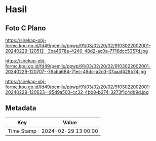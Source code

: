 # Hasil

## Foto C Plano

https://sirekap-obj-formc.kpu.go.id/fd49/pemilu/ppwp/91/03/02/20/02/9103022002001-20240229-120512--3ba4678e-4240-48d2-ac0a-7716dcc5357d.jpg

https://sirekap-obj-formc.kpu.go.id/fd49/pemilu/ppwp/91/03/02/20/02/9103022002001-20240229-120707--76aba684-71ec-48dc-a2d3-37aaaf428b74.jpg

https://sirekap-obj-formc.kpu.go.id/fd49/pemilu/ppwp/91/03/02/20/02/9103022002001-20240229-120623--95d9a503-cc32-4bb8-b274-3273f1c4db9d.jpg


## Metadata

| Key        | Value               |
| ---------- | ------------------- |
| Time Stamp | 2024-02-29 13:00:00 |



